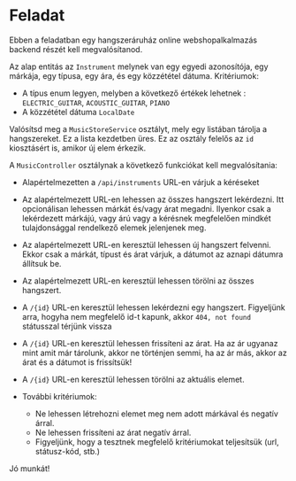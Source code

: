# Feladat

Ebben a feladatban egy hangszeráruház online webshopalkalmazás backend részét kell megvalósítanod.

Az alap entitás az `Instrument` melynek van egy egyedi azonosítója, egy márkája, egy típusa, egy ára, és egy közzététel dátuma.
Kritériumok:
* A típus enum legyen, melyben a következő értékek lehetnek : `ELECTRIC_GUITAR`, `ACOUSTIC_GUITAR`, `PIANO`
* A közzététel dátuma `LocalDate`

Valósítsd meg a `MusicStoreService` osztályt, mely egy listában tárolja a hangszereket. 
Ez a lista kezdetben üres. Ez az osztály felelős az `id` kiosztásért is, amikor új elem érkezik.

A `MusicController` osztálynak a következő funkciókat kell megvalósítania:

* Alapértelmezetten a `/api/instruments` URL-en várjuk a kéréseket
* Az alapértelmezett URL-en lehessen az összes hangszert lekérdezni. Itt opcionálisan lehessen márkát és/vagy árat megadni. 
  Ilyenkor csak a lekérdezett márkájú, vagy árú vagy a kérésnek megfelelően mindkét tulajdonsággal rendelkező elemek jelenjenek meg.
* Az alapértelmezett URL-en keresztül lehessen új hangszert felvenni. Ekkor csak a márkát, típust és árat várjuk, a dátumot 
  az aznapi dátumra állítsuk be.
* Az alapértelmezett URL-en keresztül lehessen törölni az összes hangszert.
* A `/{id}` URL-en keresztül lehessen lekérdezni egy hangszert. Figyeljünk arra, hogyha nem megfelelő id-t kapunk, 
  akkor `404, not found` státusszal térjünk vissza
* A `/{id}` URL-en keresztül lehessen frissíteni az árat. Ha az ár ugyanaz mint amit már tárolunk, akkor ne történjen semmi, 
  ha az ár más, akkor az árat és a dátumot is frissítsük!
* A `/{id}` URL-en keresztül lehessen törölni az aktuális elemet.

* További kritériumok:
    * Ne lehessen létrehozni elemet meg nem adott márkával és negatív árral.
    * Ne lehessen frissíteni az árat negatív árral.
    * Figyeljünk, hogy a tesztnek megfelelő kritériumokat teljesítsük (url, státusz-kód, stb.)

Jó munkát!
